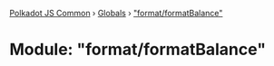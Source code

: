 [Polkadot JS Common](../README.md) › [Globals](../globals.md) › ["format/formatBalance"](_format_formatbalance_.md)

# Module: "format/formatBalance"


